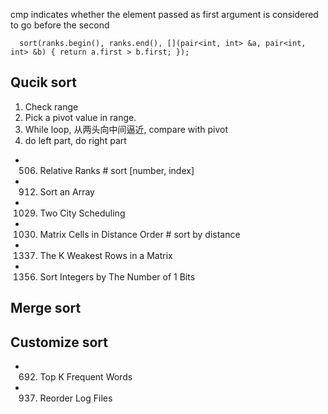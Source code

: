 cmp indicates whether the element passed as first argument is considered to go before the second 
```
  sort(ranks.begin(), ranks.end(), [](pair<int, int> &a, pair<int, int> &b) { return a.first > b.first; });
```

## Qucik sort
1. Check range
2. Pick a pivot value in range.
3. While loop, 从两头向中间逼近, compare with pivot
4. do left part, do right part



- 506. Relative Ranks         # sort [number, index]
- 912. Sort an Array
- 1029. Two City Scheduling
- 1030. Matrix Cells in Distance Order    # sort by distance
- 1337. The K Weakest Rows in a Matrix
- 1356. Sort Integers by The Number of 1 Bits


## Merge sort


## Customize sort
- 692. Top K Frequent Words
- 937. Reorder Log Files